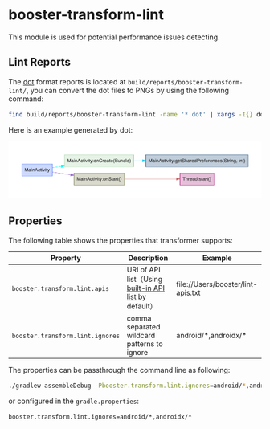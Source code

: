 # booster-transform-lint

This module is used for potential performance issues detecting.

## Lint Reports

The [dot](https://www.graphviz.org/doc/info/lang.html) format reports is located at `build/reports/booster-transform-lint/`,  you can convert the dot files to PNGs by using the following command:

```bash
find build/reports/booster-transform-lint -name '*.dot' | xargs -I{} dot -O -Tpng {}
```

Here is an example generated by dot:

![com.didiglobal.booster.demo.MainActivity](../assets/com.didiglobal.booster.demo.MainActivity.dot.png)

## Properties

The following table shows the properties that transformer supports:

| Property                         | Description                                                  | Example                            |
| -------------------------------- | ------------------------------------------------------------ | ---------------------------------- |
| `booster.transform.lint.apis`    | URI of API list（Using [built-in API list](src/main/kotlin/com/didiglobal/booster/transform/lint/constants.kt#L170) by default） | file://Users/booster/lint-apis.txt |
| `booster.transform.lint.ignores` | comma separated wildcard patterns to ignore                  | android/\*,androidx/\*             |

The properties can be passthrough the command line as following:

```bash
./gradlew assembleDebug -Pbooster.transform.lint.ignores=android/*,androidx/*
```

or configured in the `gradle.properties`:

```properties
booster.transform.lint.ignores=android/*,androidx/*
```

